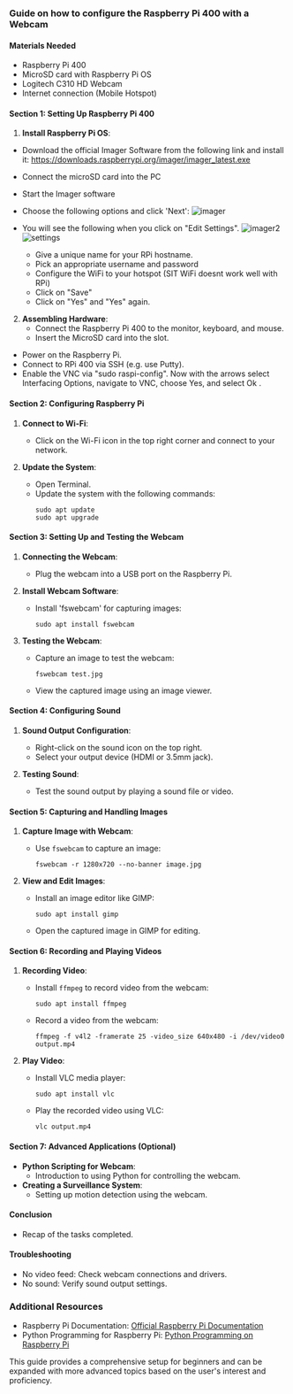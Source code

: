 ### Guide on how to configure the Raspberry Pi 400 with a Webcam

#### Materials Needed
- Raspberry Pi 400
- MicroSD card with Raspberry Pi OS
- Logitech C310 HD Webcam
- Internet connection (Mobile Hotspot)

#### Section 1: Setting Up Raspberry Pi 400
1. **Install Raspberry Pi OS**:
- Download the official Imager Software from the following link and install it: https://downloads.raspberrypi.org/imager/imager_latest.exe
- Connect the microSD card into the PC
- Start the Imager software
- Choose the following options and click 'Next':
![imager](https://github.com/drfuzzi/INF2009_Setup/assets/108112390/9abdedc2-2693-44ff-9a48-0ac1dfd688ad)

- You will see the following when you click on "Edit Settings".
![imager2](https://github.com/drfuzzi/INF2009_Setup/assets/108112390/21ba2607-cd45-4406-830f-95732daf01ed)
![settings](https://github.com/drfuzzi/INF2009_Setup/assets/108112390/588dbd32-0d1b-41fe-9a00-d2b6607daa71)
   - Give a unique name for your RPi hostname.
   - Pick an appropriate username and password
   - Configure the WiFi to your hotspot (SIT WiFi doesnt work well with RPi)
   - Click on "Save"
   - Click on "Yes" and "Yes" again.

2. **Assembling Hardware**:
   - Connect the Raspberry Pi 400 to the monitor, keyboard, and mouse.
   - Insert the MicroSD card into the slot.

- Power on the Raspberry Pi.
- Connect to RPi 400 via SSH (e.g. use Putty).
- Enable the VNC via "sudo raspi-config". Now with the arrows select Interfacing Options, navigate to VNC, choose Yes, and select Ok .

#### Section 2: Configuring Raspberry Pi
1. **Connect to Wi-Fi**: 
   - Click on the Wi-Fi icon in the top right corner and connect to your network.

2. **Update the System**:
   - Open Terminal.
   - Update the system with the following commands:
     ```
     sudo apt update
     sudo apt upgrade
     ```

#### Section 3: Setting Up and Testing the Webcam
1. **Connecting the Webcam**:
   - Plug the webcam into a USB port on the Raspberry Pi.

2. **Install Webcam Software**:
   - Install 'fswebcam' for capturing images:
     ```
     sudo apt install fswebcam
     ```

3. **Testing the Webcam**:
   - Capture an image to test the webcam:
     ```
     fswebcam test.jpg
     ```
   - View the captured image using an image viewer.

#### Section 4: Configuring Sound
1. **Sound Output Configuration**:
   - Right-click on the sound icon on the top right.
   - Select your output device (HDMI or 3.5mm jack).

2. **Testing Sound**:
   - Test the sound output by playing a sound file or video.

#### Section 5: Capturing and Handling Images
1. **Capture Image with Webcam**:
   - Use `fswebcam` to capture an image:
     ```
     fswebcam -r 1280x720 --no-banner image.jpg
     ```

2. **View and Edit Images**:
   - Install an image editor like GIMP:
     ```
     sudo apt install gimp
     ```
   - Open the captured image in GIMP for editing.

#### Section 6: Recording and Playing Videos
1. **Recording Video**:
   - Install `ffmpeg` to record video from the webcam:
     ```
     sudo apt install ffmpeg
     ```
   - Record a video from the webcam:
     ```
     ffmpeg -f v4l2 -framerate 25 -video_size 640x480 -i /dev/video0 output.mp4
     ```

2. **Play Video**:
   - Install VLC media player:
     ```
     sudo apt install vlc
     ```
   - Play the recorded video using VLC:
     ```
     vlc output.mp4
     ```

#### Section 7: Advanced Applications (Optional)
- **Python Scripting for Webcam**:
   - Introduction to using Python for controlling the webcam.
- **Creating a Surveillance System**:
   - Setting up motion detection using the webcam.

#### Conclusion
- Recap of the tasks completed.

#### Troubleshooting
- No video feed: Check webcam connections and drivers.
- No sound: Verify sound output settings.

### Additional Resources
- Raspberry Pi Documentation: [Official Raspberry Pi Documentation](https://www.raspberrypi.org/documentation/)
- Python Programming for Raspberry Pi: [Python Programming on Raspberry Pi](https://www.raspberrypi.org/documentation/usage/python/)

This guide provides a comprehensive setup for beginners and can be expanded with more advanced topics based on the user's interest and proficiency.
